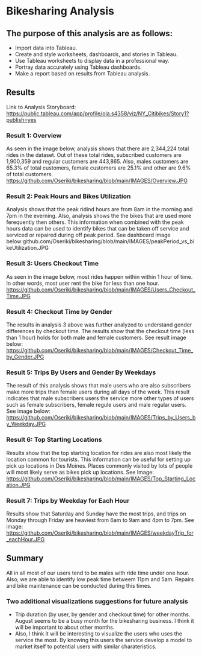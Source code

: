 # Bikesharing Analysis

## The purpose of this analysis are as follows:
-	Import data into Tableau.
-	Create and style worksheets, dashboards, and stories in Tableau.
-	Use Tableau worksheets to display data in a professional way.
-	Portray data accurately using Tableau dashboards.
-	Make a report based on results from Tableau analysis.

## Results

Link to Analysis Storyboard: https://public.tableau.com/app/profile/ola.s4358/viz/NY_Citibikes/Story1?publish=yes

### Result 1: Overview
As seen in the image below, analysis shows that there are 2,344,224 total rides in the dataset. Out of these total rides, subscribed customers are 1,900,359 and regular customers are 443,865. Also, males customers are 65.3% of total customers, female customers are 25.1% and other are 9.6% of total customers.
https://github.com/Oseriki/bikesharing/blob/main/IMAGES/Overview.JPG

### Result 2: Peak Hours and Bikes Utilization
Analysis shows that the peak ridind hours are from 8am in the morning and 7pm in the everning. Also, analysis shows the the bikes that are used more ferequently then others. This information when combined with the peak hours data can be used to identify bikes that can be taken off service and serviced or repaired during off peak period.
See dashboard image below:github.com/Oseriki/bikesharing/blob/main/IMAGES/peakPeriod_vs_bikeUtilization.JPG

### Result 3: Users Checkout Time
As seen in the image below, most rides happen within within 1 hour of time. In other words, most user rent the bike for less than one hour.
https://github.com/Oseriki/bikesharing/blob/main/IMAGES/Users_Checkout_Time.JPG

### Result 4: Checkout Time by Gender
The results in analysis 3 above was further analyzed to understand gender differences by checkout time. The results show that the checkout time (less than 1 hour) holds for both male and female customers. See result image below:
https://github.com/Oseriki/bikesharing/blob/main/IMAGES/Checkout_Time_by_Gender.JPG

### Result 5: Trips By Users and Gender By Weekdays
The result of this analysis shows that male users who are also subscribers make more trips than female users during all days of the week. This result indicates that male subscribers users the service more other types of users such as female subscribers, female regule users and male regular users.  See image below:
https://github.com/Oseriki/bikesharing/blob/main/IMAGES/Trips_by_Users_by_Weekday.JPG

### Result 6: Top Starting Locations
Results show that the top starting location for rides are also most likely the location common for tourists. This information can be useful for setting up pick up locations in Des Moines. Places commonly visited by lots of people will most likely serve as bikes pick up locations.
See Image: https://github.com/Oseriki/bikesharing/blob/main/IMAGES/Top_Starting_Location.JPG

### Result 7: Trips by Weekday for Each Hour
Results show that Saturday and Sunday have the most trips, and trips on Monday through Friday are heaviest from 6am to 9am and 4pm to 7pm.
See image: https://github.com/Oseriki/bikesharing/blob/main/IMAGES/weekdayTrip_for_eachHour.JPG

## Summary
All in all most of our users tend to be males with ride time under one hour. Also, we are able to identify low peak time betweem 11pm and 5am. Repairs and bike maintenance can be conducted during this times.

### Two additional visualizations suggestions for future analysis
- Trip duration (by user, by gender and checkout time) for other months. August seems to be a busy month for the bikesharing business. I think it will be important to about other months.
- Also, I think it will be interesting to visualize the users who uses the service the most. By knowing this users the service develop a model to market itself to potential users with similar charateristics. 

